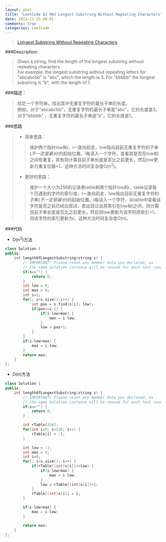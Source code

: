 ```yaml
---
layout: post
title: "LeetCode OJ 003 Longest Substring Without Repeating Characters"
date: 2013-11-22 09:01
comments: true
categories: LeetCode
---
```

>[Longest Substring Without Repeating Characters](http://oj.leetcode.com/problems/longest-substring-without-repeating-characters/)

###Description:
>Given a string, find the length of the longest substring without repeating characters.  
>For example, the longest substring without repeating letters for "abcabcbb" is "abc", which the length is 3. For "bbbbb" the longest substring is "b", with the length of 1.  
<!--more-->
###描述：
>给定一个字符串，找出其中无重复字符的最长子串的长度。  
>例如，对于"abcabcbb"，无重复字符的最长子串是"abc"，它的长度是3。对于"bbbbb" ，无重复字符的最长子串是"b"，它的长度是1。  

###思路
>* 简单思路：
>>维护两个指针low和i，i一直向前走，low指向目前无重复字符的子串(*不一定是最长*)的起始位置。i每读入一个字符，查看其是否在low和i之间有重复，若有则计算目前子串长度是否比之前更长，然后low更新为重复位置+1，这种方法时间复杂度O(n<sup>2</sup>)。  
>* 更好的思路：
>>维护一个大小为256的记录表table和两个指针low和i，table记录每个已遇到的字符的索引值，i一直向前走，low指向目前无重复字符的子串(*不一定是最长*)的起始位置。i每读入一个字符，从table中查看该字符是否之前已经出现过，若出现过且原索引在low和i之间，则计算目前子串长度是否比之前更长，然后将low更新为该字符原索引+1，将该字符的索引更新为i，这种方法时间复杂度O(n)。  

###代码
* O(n<sup>2</sup>)方法
```cpp
class Solution {
public:
    int lengthOfLongestSubstring(string s) {
        // IMPORTANT: Please reset any member data you declared, as
        // the same Solution instance will be reused for each test case.
        if(s=="") {
        	return 0;
        }
        int low = 0;
        int max = 0;
        int i=1;
        for(; i<s.size();i++) {
        	int pos = s.find(s[i], low);
        	if(pos<=i-1) {
        		if(i-low>max) {
        			max = i-low;
        		}
        		low = pos+1;
        	}
        }
        if(i-low>max) {
        	max = i-low;
        }
        return max;
    }
};
```
* O(n)方法
```cpp
class Solution {
public:
    int lengthOfLongestSubstring(string s) {
        // IMPORTANT: Please reset any member data you declared, as
        // the same Solution instance will be reused for each test case.
        if(s=="") {
        	return 0;
        }

        int rTable[256];
        for(int i=0; i<256; i++) {
            rTable[i] = -1;
        }

        int low = -1;
        int max = 0;
        int i=0;
        for(; i<s.size(); i++) {
            if(rTable[(int)s[i]]>=low) {
                if(i-low>max) {
                    max = i-low;
                }
                low = rTable[(int)s[i]]+1;
            }
            rTable[(int)s[i]] = i;
        }

        if(i-low>max) {
            max = i-low;
        }

        return max;
    }
};
```